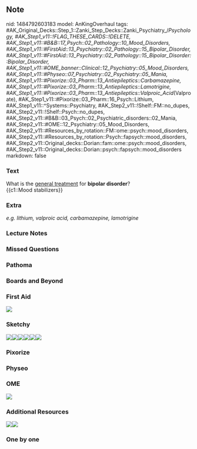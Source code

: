 ## Note
nid: 1484792603183
model: AnKingOverhaul
tags: #AK_Original_Decks::Step_1::Zanki_Step_Decks::Zanki_Psychiatry_/_Psychology, #AK_Step1_v11::!FLAG_THESE_CARDS::!DELETE, #AK_Step1_v11::#B&B::17_Psych::02_Pathology::10_Mood_Disorders, #AK_Step1_v11::#FirstAid::13_Psychiatry::02_Pathology::15_Bipolar_Disorder, #AK_Step1_v11::#FirstAid::13_Psychiatry::02_Pathology::15_Bipolar_Disorder::Bipolar_Disorder, #AK_Step1_v11::#OME_banner::Clinical::12_Psychiatry::05_Mood_Disorders, #AK_Step1_v11::#Physeo::07_Psychiatry::02_Psychiatry::05_Mania, #AK_Step1_v11::#Pixorize::03_Pharm::13_Antiepileptics::Carbamazepine, #AK_Step1_v11::#Pixorize::03_Pharm::13_Antiepileptics::Lamotrigine, #AK_Step1_v11::#Pixorize::03_Pharm::13_Antiepileptics::Valproic_Acid_(Valproate), #AK_Step1_v11::#Pixorize::03_Pharm::16_Psych::Lithium, #AK_Step1_v11::^Systems::Psychiatry, #AK_Step2_v11::!Shelf::FM::no_dupes, #AK_Step2_v11::!Shelf::Psych::no_dupes, #AK_Step2_v11::#B&B::03_Psych::02_Psychiatric_disorders::02_Mania, #AK_Step2_v11::#OME::12_Psychiatry::05_Mood_Disorders, #AK_Step2_v11::#Resources_by_rotation::FM::ome::psych::mood_disorders, #AK_Step2_v11::#Resources_by_rotation::Psych::fapsych::mood_disorders, #AK_Step2_v11::Original_decks::Dorian::fam::ome::psych::mood_disorders, #AK_Step2_v11::Original_decks::Dorian::psych::fapsych::mood_disorders
markdown: false

### Text
<div>
  What is the <u>general treatment</u> for <b>bipolar disorder</b>?
</div>
<div>
  {{c1::Mood stabilizers}}
</div>

### Extra
<i>e.g. lithium, valproic acid, carbama</i><i>zepine,
lamotrigine</i>

### Lecture Notes


### Missed Questions


### Pathoma


### Boards and Beyond


### First Aid
<img src="tmpcstVK4.png">

### Sketchy
<img src="paste-518063250211316.jpg"><img src=
"paste-518110494851573.jpg"><img src=
"paste-518089020015094.jpg"><img src=
"paste-517449069887917.jpg"><img src=
"paste-517504904462836.jpg"><img src="paste-518136264655349.jpg">

### Pixorize


### Physeo


### OME
<div class="ome-widget">
  <a href=
  "https://onlinemeded.org/spa/psychiatry/mood-disorders/acquire?ref=anki">
  <img src="_OME_AnkiFlashcards_Lesson_4.png"></a>
</div>

### Additional Resources
<img src="paste-358664128954369.jpg" class="resizer"><img src=
"paste-343661808189441.jpg" class="resizer">

### One by one

